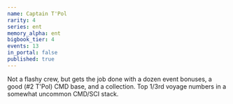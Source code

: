 ```yaml
---
name: Captain T'Pol
rarity: 4
series: ent
memory_alpha: ent
bigbook_tier: 4
events: 13
in_portal: false
published: true
---
```


Not a flashy crew, but gets the job done with a dozen event bonuses, a good (#2 T'Pol) CMD base, and a collection. Top 1/3rd voyage numbers in a somewhat uncommon CMD/SCI stack.
